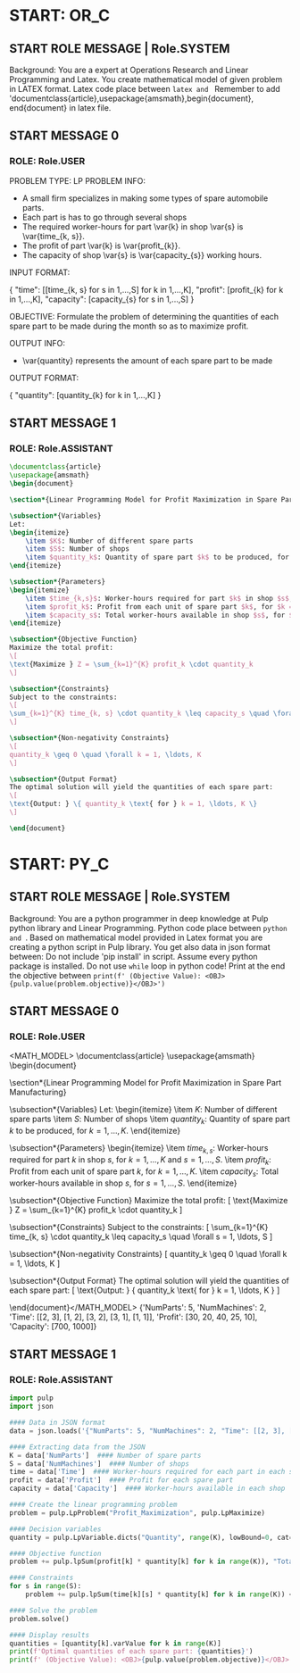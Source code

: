 # START: OR_C 
## START ROLE MESSAGE | Role.SYSTEM 
Background: You are a expert at Operations Research and Linear Programming and Latex. You create mathematical model of given problem in LATEX format. Latex code place between ```latex and ``` Remember to add 'documentclass{article},usepackage{amsmath},begin{document}, end{document} in latex file. 
## START MESSAGE 0 
### ROLE: Role.USER
<DESCRIPTION>
PROBLEM TYPE: LP
PROBLEM INFO:

- A small firm specializes in making some types of spare automobile parts. 
- Each part is has to go through several shops 
- The required worker-hours for part \var{k} in shop \var{s} is \var{time_{k, s}}.
- The profit of part \var{k} is \var{profit_{k}}.
- The capacity of shop \var{s} is \var{capacity_{s}} working hours.

INPUT FORMAT:

{
	"time": [[time_{k, s} for s in 1,...,S] for k in 1,...,K],
	"profit": [profit_{k} for k in 1,...,K],
	"capacity": [capacity_{s} for s in 1,...,S]
}


OBJECTIVE: Formulate the problem of determining the quantities of each spare part to be made during the month so as to maximize profit.

OUTPUT INFO:

- \var{quantity} represents the amount of each spare part to be made

OUTPUT FORMAT:

{
	"quantity": [quantity_{k} for k in 1,...,K]
}
</DESCRIPTION>


## START MESSAGE 1 
### ROLE: Role.ASSISTANT
```latex
\documentclass{article}
\usepackage{amsmath}
\begin{document}

\section*{Linear Programming Model for Profit Maximization in Spare Part Manufacturing}

\subsection*{Variables}
Let:
\begin{itemize}
    \item $K$: Number of different spare parts
    \item $S$: Number of shops
    \item $quantity_k$: Quantity of spare part $k$ to be produced, for $k = 1, \ldots, K$.
\end{itemize}

\subsection*{Parameters}
\begin{itemize}
    \item $time_{k,s}$: Worker-hours required for part $k$ in shop $s$, for $k = 1, \ldots, K$ and $s = 1, \ldots, S$.
    \item $profit_k$: Profit from each unit of spare part $k$, for $k = 1, \ldots, K$.
    \item $capacity_s$: Total worker-hours available in shop $s$, for $s = 1, \ldots, S$.
\end{itemize}

\subsection*{Objective Function}
Maximize the total profit:
\[
\text{Maximize } Z = \sum_{k=1}^{K} profit_k \cdot quantity_k
\]

\subsection*{Constraints}
Subject to the constraints:
\[
\sum_{k=1}^{K} time_{k, s} \cdot quantity_k \leq capacity_s \quad \forall s = 1, \ldots, S
\]

\subsection*{Non-negativity Constraints}
\[
quantity_k \geq 0 \quad \forall k = 1, \ldots, K
\]

\subsection*{Output Format}
The optimal solution will yield the quantities of each spare part:
\[
\text{Output: } \{ quantity_k \text{ for } k = 1, \ldots, K \}
\]

\end{document}
```

# START: PY_C 
## START ROLE MESSAGE | Role.SYSTEM 
Background: You are a python programmer in deep knowledge at Pulp python library and Linear Programming. Python code place between ```python and ```. Based on mathematical model provided in Latex format you are creating a python script in Pulp library. You get also data in json format between: <DATA></DATA> Do not include 'pip install' in script. Assume every python package is installed. Do not use `while` loop in python code! Print at the end the objective between <OBJ></OBJ> `print(f' (Objective Value): <OBJ>{pulp.value(problem.objective)}</OBJ>')` 
## START MESSAGE 0 
### ROLE: Role.USER
<MATH_MODEL>
\documentclass{article}
\usepackage{amsmath}
\begin{document}

\section*{Linear Programming Model for Profit Maximization in Spare Part Manufacturing}

\subsection*{Variables}
Let:
\begin{itemize}
    \item $K$: Number of different spare parts
    \item $S$: Number of shops
    \item $quantity_k$: Quantity of spare part $k$ to be produced, for $k = 1, \ldots, K$.
\end{itemize}

\subsection*{Parameters}
\begin{itemize}
    \item $time_{k,s}$: Worker-hours required for part $k$ in shop $s$, for $k = 1, \ldots, K$ and $s = 1, \ldots, S$.
    \item $profit_k$: Profit from each unit of spare part $k$, for $k = 1, \ldots, K$.
    \item $capacity_s$: Total worker-hours available in shop $s$, for $s = 1, \ldots, S$.
\end{itemize}

\subsection*{Objective Function}
Maximize the total profit:
\[
\text{Maximize } Z = \sum_{k=1}^{K} profit_k \cdot quantity_k
\]

\subsection*{Constraints}
Subject to the constraints:
\[
\sum_{k=1}^{K} time_{k, s} \cdot quantity_k \leq capacity_s \quad \forall s = 1, \ldots, S
\]

\subsection*{Non-negativity Constraints}
\[
quantity_k \geq 0 \quad \forall k = 1, \ldots, K
\]

\subsection*{Output Format}
The optimal solution will yield the quantities of each spare part:
\[
\text{Output: } \{ quantity_k \text{ for } k = 1, \ldots, K \}
\]

\end{document}</MATH_MODEL>
<DATA>
{'NumParts': 5, 'NumMachines': 2, 'Time': [[2, 3], [1, 2], [3, 2], [3, 1], [1, 1]], 'Profit': [30, 20, 40, 25, 10], 'Capacity': [700, 1000]}</DATA>


## START MESSAGE 1 
### ROLE: Role.ASSISTANT
```python
import pulp
import json

#### Data in JSON format
data = json.loads('{"NumParts": 5, "NumMachines": 2, "Time": [[2, 3], [1, 2], [3, 2], [3, 1], [1, 1]], "Profit": [30, 20, 40, 25, 10], "Capacity": [700, 1000]}')

#### Extracting data from the JSON
K = data['NumParts']  #### Number of spare parts
S = data['NumMachines']  #### Number of shops
time = data['Time']  #### Worker-hours required for each part in each shop
profit = data['Profit']  #### Profit for each spare part
capacity = data['Capacity']  #### Worker-hours available in each shop

#### Create the linear programming problem
problem = pulp.LpProblem("Profit_Maximization", pulp.LpMaximize)

#### Decision variables
quantity = pulp.LpVariable.dicts("Quantity", range(K), lowBound=0, cat='Continuous')

#### Objective function
problem += pulp.lpSum(profit[k] * quantity[k] for k in range(K)), "Total_Profit"

#### Constraints
for s in range(S):
    problem += pulp.lpSum(time[k][s] * quantity[k] for k in range(K)) <= capacity[s], f"Capacity_Constraint_shop_{s+1}"

#### Solve the problem
problem.solve()

#### Display results
quantities = [quantity[k].varValue for k in range(K)]
print(f'Optimal quantities of each spare part: {quantities}')
print(f' (Objective Value): <OBJ>{pulp.value(problem.objective)}</OBJ>')
```

